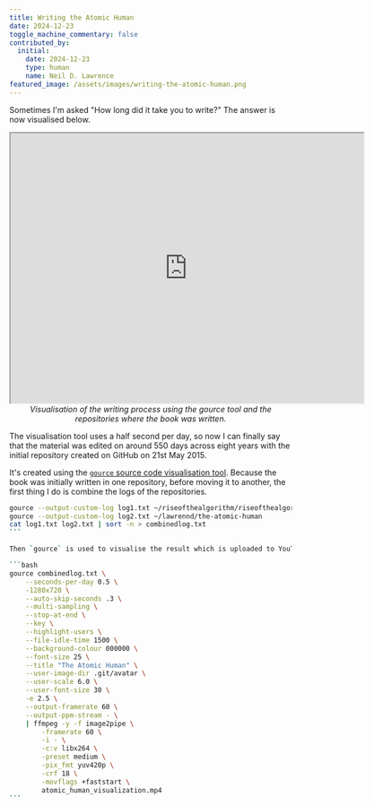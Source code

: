 ```yaml
---
title: Writing the Atomic Human
date: 2024-12-23
toggle_machine_commentary: false
contributed_by:
  initial:
    date: 2024-12-23
    type: human
    name: Neil D. Lawrence
featured_image: /assets/images/writing-the-atomic-human.png
---
```


Sometimes I'm asked "How long did it take you to write?" The answer is now visualised below.

<center>
<iframe width="630" height="482" src="https://www.youtube.com/embed/vMQPoC944jA">
</iframe>
<i>Visualisation of the writing process using the gource tool and the repositories where the book was written.</i>
</center>

The visualisation tool uses a half second per day, so now I can finally say that the material was edited on around 550 days across eight years with the initial repository created on GitHub on 21st May 2015. 

It's created using the [`gource` source code visualisation tool](https://gource.io/). Because the book was initially written in one repository, before moving it to another, the first thing I do is combine the logs of the repositories.  


````bash
gource --output-custom-log log1.txt ~/riseofthealgorithm/riseofthealgorithm.github.io
gource --output-custom-log log2.txt ~/lawrennd/the-atomic-human
cat log1.txt log2.txt | sort -n > combinedlog.txt
```

Then `gource` is used to visualise the result which is uploaded to YouTube. 

```bash
gource combinedlog.txt \
    --seconds-per-day 0.5 \
    -1280x720 \
    --auto-skip-seconds .3 \
    --multi-sampling \
    --stop-at-end \
    --key \
    --highlight-users \
    --file-idle-time 1500 \
    --background-colour 000000 \
    --font-size 25 \
    --title "The Atomic Human" \
    --user-image-dir .git/avatar \
    --user-scale 6.0 \
    --user-font-size 30 \
    -e 2.5 \
    --output-framerate 60 \
    --output-ppm-stream - \
    | ffmpeg -y -f image2pipe \
        -framerate 60 \
        -i - \
        -c:v libx264 \
        -preset medium \
        -pix_fmt yuv420p \
        -crf 18 \
        -movflags +faststart \
        atomic_human_visualization.mp4
```
